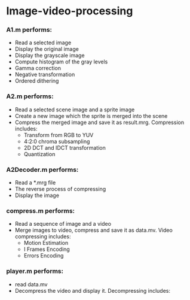 # Image-video-processing

### A1.m performs:
* Read a selected image
* Display the original image
* Display the grayscale image
* Compute histogram of the gray levels
* Gamma correction
* Negative transformation
* Ordered dithering


### A2.m performs:
* Read a selected scene image and a sprite image
* Create a new image which the sprite is merged into the scene
* Compress the merged image and save it as result.mrg. Compression includes:
    * Transform from RGB to YUV
    * 4:2:0 chroma subsampling
    * 2D DCT and IDCT transformation
    * Quantization


### A2Decoder.m performs:
* Read a *.mrg file
* The reverse process of compressing
* Display the image


### compress.m performs:
* Read a sequence of image and a video
* Merge images to video, compress and save it as data.mv. Video compressing includes:
    * Motion Estimation
    * I Frames Encoding
    * Errors Encoding


### player.m performs:
* read data.mv
* Decompress the video and display it. Decompressing includes:
